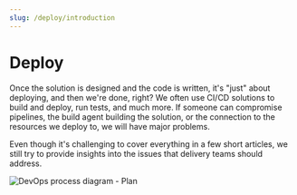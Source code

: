 ```yaml
---
slug: /deploy/introduction
---
```

# Deploy

<div className="row category-intro">
    <div className="column">
        <p>
            Once the solution is designed and the code is written, it's "just" about deploying, and then we're done, right? We often use CI/CD solutions to build and deploy, run tests, and much more.
            If someone can compromise pipelines, the build agent building the solution, or the connection to the resources we deploy to, we will have major problems.
        </p>
        <p>
            Even though it's challenging to cover everything in a few short articles, we still try to provide insights into the issues that delivery teams should address.
        </p>
    </div>
    <div className="column">
        <img alt="DevOps process diagram - Plan" src="/img/devops_plan.svg"/>
    </div>
</div>
